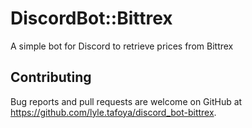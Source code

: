 # DiscordBot::Bittrex

A simple bot for Discord to retrieve prices from Bittrex

## Contributing

Bug reports and pull requests are welcome on GitHub at https://github.com/lyle.tafoya/discord_bot-bittrex.
